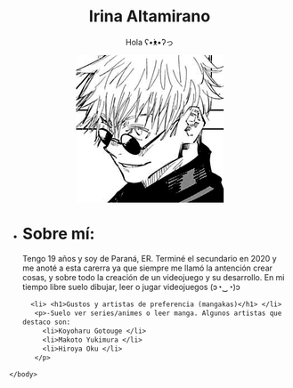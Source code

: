 <!DOCTYPE html>
<html lang="en">

<head>
    <meta charset="UTF-8">
    <meta http-equiv="X-UA-Compatible" content="IE=edge">
    <meta name="viewport" content="width=device-width, initial-scale=1.0">
    <title>Irina Altamirano</title>
    </head>
   <style>  
    img{
        display: block ;
        margin-left: auto ;
        margin-right: auto ;
        width=50% ;
    }
    </style>


<body>

 <h1 style="text-align:center">Irina Altamirano</h1>
 <p style="text-align:center"> Hola ʕ•́ᴥ•̀ʔっ</p>
 <img src="assets/tumblr_c04ccb65cd9ead048ba59253e57d0ac8_e756a335_400.png" alt="" width=""> 

 <ul>
      <li> <h1>Sobre mí:</h1> </li>
      <p>Tengo 19 años y soy de Paraná, ER. Terminé el secundario en 2020 y me anoté a esta carerra ya que siempre me llamó la antención crear cosas, y sobre todo la creación de un videojuego y su desarrollo.
          En mi tiempo libre suelo dibujar, leer o jugar videojuegos (ɔ◔‿◔)ɔ </p>

      <li> <h1>Gustos y artistas de preferencia (mangakas)</h1> </li>
       <p>-Suelo ver series/animes o leer manga. Algunos artistas que destaco son:
         <li>Koyoharu Gotouge </li>
         <li>Makoto Yukimura </li>
         <li>Hiroya Oku </li>
       </p>


 </ul>

 
    </body>
 

</html>
